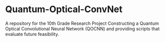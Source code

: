 # Quantum-Optical-ConvNet
A repository for the 10th Grade Research Project Constructing a Quantum Optical Convolutional Neural Network (QOCNN) and providing scripts that evaluate future feasibility.
